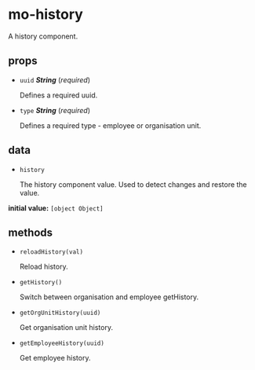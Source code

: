 # mo-history 

A history component. 

## props 

- `uuid` ***String*** (*required*) 

  Defines a required uuid. 

- `type` ***String*** (*required*) 

  Defines a required type - employee or organisation unit. 

## data 

- `history` 

  The history component value.
  Used to detect changes and restore the value. 

**initial value:** `[object Object]` 

## methods 

- `reloadHistory(val)` 

  Reload history. 

- `getHistory()` 

  Switch between organisation and employee getHistory. 

- `getOrgUnitHistory(uuid)` 

  Get organisation unit history. 

- `getEmployeeHistory(uuid)` 

  Get employee history. 

